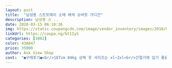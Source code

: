 ```yaml
---
layout: post 
title:  "남성용 스트릿제이 소매 배색 오버핏 가디건" 
description: 남성용 스 ..
date: 2020-03-15 06:10:26 
img: https://static.coupangcdn.com/image/vendor_inventory/images/2018/09/13/20/2/b615ca3c-a069-4261-b091-0b1b4cfef9d5.jpg 
linkUrl: https://coupa.ng/bt1IyS 
categories: [1002] 
color: 43A047 
price: 35000 
author: Ask View Shop 
cont:  "●구매후기●<br/>187cm 84kg 상체 옷 사이즈는 xl~2xl<br/>간절기에 입기 좋을것 같네요<br/>과연 곧 올이 풀리거나 하진 않을지 의심되고<br/>구멍 외에는 그럭저럭 맘에 들어서 별 세개 드립니다<br/>그런데... <br/>니트란것이 조금만 스치거나 걸려도<br/>그렇고.<br/>.<br/>어찌할지... <br/>저만 이런것인지 .<br/>.<br/><br/>그리고 핏은 참 괜찮습니다<br/>단추구멍 부분이 좀 허술하긴 합니다만.<br/><br/>단추구멍은 위아래도 아니고 좌우도 아니고 삐뚤어지거나<br/>단춧구멍만 보면 불안하고 다른곳의 마감처리도<br/>대충 만드셨는지 이해가 되질 않습니다.<br/><br/>뜯기는 점 !  모두 알고 계시지요? 앞 단추부분 벌써<br/>무튼 그런것들은 화면과 같아 마음에 들었습니다<br/>부탁드리고 단춧구멍도 더 단단히 !!! 부탁드려요.<br/><br/>사이즈는 적당히 잘 맞아요<br/>사진 참고하셔서 조금이라도 정돈된 마감처리<br/>상품의 산뜻하고 정돈된 컬러나 디자인<br/>새옷인데 빅사이즈더블플러스 체형이신 분이 입었던 것마냥 옆으로 구멍이 늘어난건 뭔가요<br/>생각보다 단정한 느낌입니다.<br/><br/>아니면 부비어져도 보풀이 생기고 코가<br/>아무렇게나 열처리로만 그야말로 모양도<br/>여기저기 실밥 늘어짐과 마감이 그야말로 엉망입니다.<br/><br/>왜 이 좋은 옷을 이런식으로 마감하고 이런식으로<br/>이건 참.<br/>.<br/>교환반품도 시일이 걸려 애매하고 짜증나고<br/>일그러진채 지져 마무리 하신듯 되어 있습니다.<br/><br/>입기에도 너무 니트 특유에 늘어짐도 없고<br/>적당한 길이감과 너무 얇지도 두껍지도않아<br/>제가 키가 커서 오버핏이 좀 애매한건 그려러니 하겠는데<br/>조금만 더 신경 쓰셨음 저렴한 가격에 너무<br/>좋은 옷이 될수 있었을것을... <br/>아쉽습니다.<br/><br/>지금 반품해야할지 고민 중이에요<br/>처음 이미지 봤을때 살짝 화려한 느낌이 났는데.<br/><br/>코가 걸려 하자가 있고 단추구멍은 그저<br/>퀼리티가 좀 이상하네요<br/>" 
---
```


